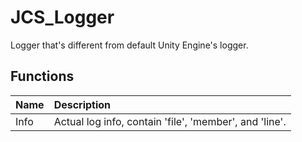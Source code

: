# JCS_Logger

Logger that's different from default Unity Engine's logger.

## Functions

| Name | Description |
|:---|:---|
| Info | Actual log info, contain 'file', 'member', and 'line'. |
